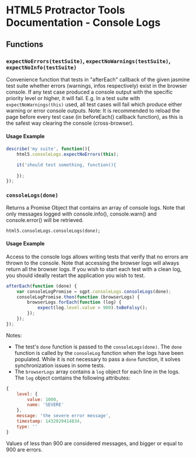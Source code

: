 # HTML5 Protractor Tools Documentation - Console Logs

## Functions

### `expectNoErrors(testSuite)`, `expectNoWarnings(testSuite)`, `expectNoInfo(testSuite)`

Convenience function that tests in "afterEach" callback of the given jasmine test suite whether errors (warnings, infos respectively) exist in the browser console. If any test case produced a console output with the specific priority level or higher, it will fail.
E.g. In a test suite with `expectNoWarnings(this)` used, all test cases will fail which produce either warning or error console outputs.
Note: It is recommended to reload the page before every test case (in beforeEach() callback function), as this is the safest way clearing the console (cross-browser).

#### Usage Example

```javascript
describe('my suite', function(){
    html5.consoleLogs.expectNoErrors(this);

    it('should test something, function(){
    
    });
});
```

### `consoleLogs(done)`

Returns a Promise Object that contains an array of console logs. Note that only messages logged with console.info(), console.warn() and console.error() will be retrieved.

```
html5.consoleLogs.consoleLogs(done);
```

#### Usage Example

Access to the console logs allows writing tests that verify that no errors are thrown to the console. Note that accessing the browser logs will always return all the browser logs. If you wish to start each test with a clean log, you should ideally restart the application you wish to test.

```javascript
afterEach(function (done) {
    var consoleLogPromise = sgpt.consoleLogs.consoleLogs(done);
    consoleLogPromise.then(function (browserLogs) {
        browserLogs.forEach(function (log) {
            expect(log.level.value > 900).toBeFalsy();
        });
    });
});
```
Notes:

* The test's `done` function is passed to the `consoleLogs(done)`. The `done` function is called by the `consoleLog` function when
the logs have been populated. While it is not necessary to pass a `done` function, it solves synchronization issues in some tests.
* The `browserLogs` array contains a `log` object for each line in the logs. The `log` object contains the following attributes:

```javascript
{
    level: {
        value: 1000,
        name: 'SEVERE'
    },
    message: 'the severe error message',
    timestamp: 1432029414834,
    type: ''
}
```

Values of less than 900 are considered messages, and bigger or equal to 900 are errors.
